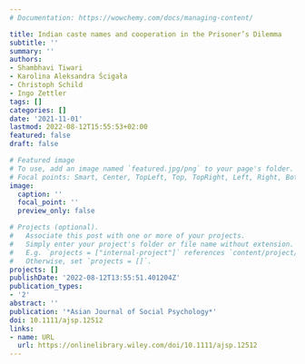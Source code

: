 ```yaml
---
# Documentation: https://wowchemy.com/docs/managing-content/

title: Indian caste names and cooperation in the Prisoner’s Dilemma
subtitle: ''
summary: ''
authors:
- Shambhavi Tiwari
- Karolina Aleksandra Ścigała
- Christoph Schild
- Ingo Zettler
tags: []
categories: []
date: '2021-11-01'
lastmod: 2022-08-12T15:55:53+02:00
featured: false
draft: false

# Featured image
# To use, add an image named `featured.jpg/png` to your page's folder.
# Focal points: Smart, Center, TopLeft, Top, TopRight, Left, Right, BottomLeft, Bottom, BottomRight.
image:
  caption: ''
  focal_point: ''
  preview_only: false

# Projects (optional).
#   Associate this post with one or more of your projects.
#   Simply enter your project's folder or file name without extension.
#   E.g. `projects = ["internal-project"]` references `content/project/deep-learning/index.md`.
#   Otherwise, set `projects = []`.
projects: []
publishDate: '2022-08-12T13:55:51.401204Z'
publication_types:
- '2'
abstract: ''
publication: '*Asian Journal of Social Psychology*'
doi: 10.1111/ajsp.12512
links:
- name: URL
  url: https://onlinelibrary.wiley.com/doi/10.1111/ajsp.12512
---
```

